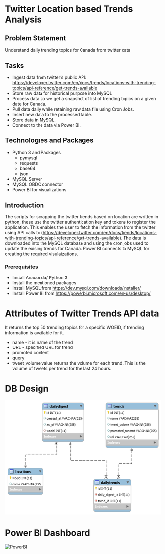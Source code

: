# Twitter Location based Trends Analysis
## Problem Statement
Understand daily trending topics for Canada from twitter data 

## Tasks
- Ingest data from twitter’s public API: https://developer.twitter.com/en/docs/trends/locations-with-trending-topics/api-reference/get-trends-available
- Store raw data for historical purpose into MySQL
- Process data so we get a snapshot of list of trending topics on a given date for Canada.
- Pull data daily while retaining raw data file using Cron Jobs.
- Insert new data to the processed table.
- Store data in MySQL.
- Connect to the data via Power BI.

## Technologies and Packages
- Python 3 and Packages
    - pymysql
    - requests
    - base64
    - json
- MySQL Server
- MySQL OBDC connector
- Power BI for visualizations

## Introduction

The scripts for scrapping the twitter trends based on location are written in python, these use the twitter authentication key and tokens to register the application. This enables the user to fetch the information from the twitter using API calls to (https://developer.twitter.com/en/docs/trends/locations-with-trending-topics/api-reference/get-trends-available). The data is downloaded into the MySQL database and using the cron jobs used to update the exising trends for Canada. Power BI connects to MySQL for creating the required visulaizations. 

### Prerequisites

- Install Anaconda/ Python 3
- Install the mentioned packages
- Install MySQL from https://dev.mysql.com/downloads/installer/
- Install Power BI from https://powerbi.microsoft.com/en-us/desktop/

# Attributes of Twitter Trends API data
It returns the top 50 trending topics for a specific WOEID, if trending information is available for it.

- name - it is name of the trend
- URL - specified URL for trend
- promoted content
- query
- tweet_volume value returns the volume for each trend. This is the volume of tweets per trend for the last 24 hours.

# DB Design 

![DB Design](./snapshot/DbDesign.png)


# Power BI Dashboard

![PowerBI](./snapshot/PowerBI_Dashboard)
